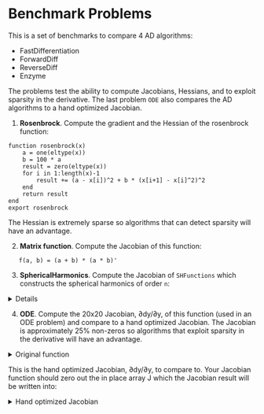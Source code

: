 # Benchmark Problems

This is a set of benchmarks to compare 4 AD algorithms:
* FastDifferentiation
* ForwardDiff
* ReverseDiff
* Enzyme

The problems test the ability to compute Jacobians, Hessians, and to exploit sparsity in the derivative. The last problem `ODE` also compares the AD algorithms to a hand optimized Jacobian.

1. **Rosenbrock**. Compute the gradient and the Hessian of the rosenbrock function:

```
function rosenbrock(x)
    a = one(eltype(x))
    b = 100 * a
    result = zero(eltype(x))
    for i in 1:length(x)-1
        result += (a - x[i])^2 + b * (x[i+1] - x[i]^2)^2
    end
    return result
end
export rosenbrock
```
The Hessian is extremely sparse so algorithms that can detect sparsity will have an advantage.


2. **Matrix function**. Compute the Jacobian of this function:

```
   f(a, b) = (a + b) * (a * b)'
```

3. **SphericalHarmonics**. Compute the Jacobian of `SHFunctions` which constructs the spherical harmonics of order `n`:
<details>

```
@memoize function P(l, m, z)
    if l == 0 && m == 0
        return 1.0
    elseif l == m
        return (1 - 2m) * P(m - 1, m - 1, z)
    elseif l == m + 1
        return (2m + 1) * z * P(m, m, z)
    else
        return ((2l - 1) / (l - m) * z * P(l - 1, m, z) - (l + m - 1) / (l - m) * P(l - 2, m, z))
    end
end
export P

@memoize function S(m, x, y)
    if m == 0
        return 0
    else
        return x * C(m - 1, x, y) - y * S(m - 1, x, y)
    end
end
export S

@memoize function C(m, x, y)
    if m == 0
        return 1
    else
        return x * S(m - 1, x, y) + y * C(m - 1, x, y)
    end
end
export C

function factorial_approximation(x)
    local n1 = x
    sqrt(2 * π * n1) * (n1 / ℯ * sqrt(n1 * sinh(1 / n1) + 1 / (810 * n1^6)))^n1
end
export factorial_approximation

function compare_factorial_approximation()
    for n in 1:30
        println("n $n relative error $((factorial(big(n))-factorial_approximation(n))/factorial(big(n)))")
    end
end
export compare_factorial_approximation

@memoize function N(l, m)
    @assert m >= 0
    if m == 0
        return sqrt((2l + 1 / (4π)))
    else
        # return sqrt((2l+1)/2π * factorial(big(l-m))/factorial(big(l+m)))
        #use factorial_approximation instead of factorial because the latter does not use Stirlings approximation for large n. Get error for n > 2 unless using BigInt but if use BigInt get lots of rational numbers in symbolic result.
        return sqrt((2l + 1) / 2π * factorial_approximation(l - m) / factorial_approximation(l + m))
    end
end
export N

"""l is the order of the spherical harmonic"""
@memoize function Y(l, m, x, y, z)
    @assert l >= 0
    @assert abs(m) <= l
    if m < 0
        return N(l, abs(m)) * P(l, abs(m), z) * S(abs(m), x, y)
    else
        return N(l, m) * P(l, m, z) * C(m, x, y)
    end
end
export Y

function SHFunctions(max_l, x::T, y::T, z::T) where {T}
    shfunc = Vector{T}(undef, max_l^2)
    for l in 0:max_l-1
        for m in -l:l
            push!(shfunc, Y(l, m, x, y, z))
        end
    end

    return shfunc
end

function SHFunctions(max_l, x::FastDifferentiation.Node, y::FastDifferentiation.Node, z::FastDifferentiation.Node)
    shfunc = FastDifferentiation.Node[]

    for l in 0:max_l-1
        for m in -l:l
            push!(shfunc, (Y(l, m, x, y, z)))
        end
    end

    return shfunc
end
export SHFunctions
```
</details>

4. **ODE**. Compute the 20x20 Jacobian, ∂dy/∂y, of this function (used in an ODE problem) and compare to a hand optimized Jacobian. The Jacobian is approximately 25% non-zeros so algorithms that exploit sparsity in the derivative will have an advantage.

<details>
     <summary> Original function </summary>

```

const k1 = .35e0
const k2 = .266e2
const k3 = .123e5
const k4 = .86e-3
const k5 = .82e-3
const k6 = .15e5
const k7 = .13e-3
const k8 = .24e5
const k9 = .165e5
const k10 = .9e4
const k11 = .22e-1
const k12 = .12e5
const k13 = .188e1
const k14 = .163e5
const k15 = .48e7
const k16 = .35e-3
const k17 = .175e-1
const k18 = .1e9
const k19 = .444e12
const k20 = .124e4
const k21 = .21e1
const k22 = .578e1
const k23 = .474e-1
const k24 = .178e4
const k25 = .312e1

function f(dy, y, p, t)
    r1 = k1 * y[1]
    r2 = k2 * y[2] * y[4]
    r3 = k3 * y[5] * y[2]
    r4 = k4 * y[7]
    r5 = k5 * y[7]
    r6 = k6 * y[7] * y[6]
    r7 = k7 * y[9]
    r8 = k8 * y[9] * y[6]
    r9 = k9 * y[11] * y[2]
    r10 = k10 * y[11] * y[1]
    r11 = k11 * y[13]
    r12 = k12 * y[10] * y[2]
    r13 = k13 * y[14]
    r14 = k14 * y[1] * y[6]
    r15 = k15 * y[3]
    r16 = k16 * y[4]
    r17 = k17 * y[4]
    r18 = k18 * y[16]
    r19 = k19 * y[16]
    r20 = k20 * y[17] * y[6]
    r21 = k21 * y[19]
    r22 = k22 * y[19]
    r23 = k23 * y[1] * y[4]
    r24 = k24 * y[19] * y[1]
    r25 = k25 * y[20]

    dy[1] = -r1 - r10 - r14 - r23 - r24 +
            r2 + r3 + r9 + r11 + r12 + r22 + r25
    dy[2] = -r2 - r3 - r9 - r12 + r1 + r21
    dy[3] = -r15 + r1 + r17 + r19 + r22
    dy[4] = -r2 - r16 - r17 - r23 + r15
    dy[5] = -r3 + r4 + r4 + r6 + r7 + r13 + r20
    dy[6] = -r6 - r8 - r14 - r20 + r3 + r18 + r18
    dy[7] = -r4 - r5 - r6 + r13
    dy[8] = r4 + r5 + r6 + r7
    dy[9] = -r7 - r8
    dy[10] = -r12 + r7 + r9
    dy[11] = -r9 - r10 + r8 + r11
    dy[12] = r9
    dy[13] = -r11 + r10
    dy[14] = -r13 + r12
    dy[15] = r14
    dy[16] = -r18 - r19 + r16
    dy[17] = -r20
    dy[18] = r20
    dy[19] = -r21 - r22 - r24 + r23 + r25
    dy[20] = -r25 + r24
end
```

</details>

This is the hand optimized Jacobian, ∂dy/∂y, to compare to. Your Jacobian function should zero out the in place array J which the Jacobian result will be written into:
<details>
   <summary> Hand optimized Jacobian </summary>

```
function fjac(J, y, p, t)
    J .= zero(eltype(J))
    J[1, 1] = -k1 - k10 * y[11] - k14 * y[6] - k23 * y[4] - k24 * y[19]
    J[1, 11] = -k10 * y[1] + k9 * y[2]
    J[1, 6] = -k14 * y[1]
    J[1, 4] = -k23 * y[1] + k2 * y[2]
    J[1, 19] = -k24 * y[1] + k22
    J[1, 2] = k2 * y[4] + k9 * y[11] + k3 * y[5] + k12 * y[10]
    J[1, 13] = k11
    J[1, 20] = k25
    J[1, 5] = k3 * y[2]
    J[1, 10] = k12 * y[2]

    J[2, 4] = -k2 * y[2]
    J[2, 5] = -k3 * y[2]
    J[2, 11] = -k9 * y[2]
    J[2, 10] = -k12 * y[2]
    J[2, 19] = k21
    J[2, 1] = k1
    J[2, 2] = -k2 * y[4] - k3 * y[5] - k9 * y[11] - k12 * y[10]

    J[3, 1] = k1
    J[3, 4] = k17
    J[3, 16] = k19
    J[3, 19] = k22
    J[3, 3] = -k15

    J[4, 4] = -k2 * y[2] - k16 - k17 - k23 * y[1]
    J[4, 2] = -k2 * y[4]
    J[4, 1] = -k23 * y[4]
    J[4, 3] = k15

    J[5, 5] = -k3 * y[2]
    J[5, 2] = -k3 * y[5]
    J[5, 7] = 2k4 + k6 * y[6]
    J[5, 6] = k6 * y[7] + k20 * y[17]
    J[5, 9] = k7
    J[5, 14] = k13
    J[5, 17] = k20 * y[6]

    J[6, 6] = -k6 * y[7] - k8 * y[9] - k14 * y[1] - k20 * y[17]
    J[6, 7] = -k6 * y[6]
    J[6, 9] = -k8 * y[6]
    J[6, 1] = -k14 * y[6]
    J[6, 17] = -k20 * y[6]
    J[6, 2] = k3 * y[5]
    J[6, 5] = k3 * y[2]
    J[6, 16] = 2k18

    J[7, 7] = -k4 - k5 - k6 * y[6]
    J[7, 6] = -k6 * y[7]
    J[7, 14] = k13

    J[8, 7] = k4 + k5 + k6 * y[6]
    J[8, 6] = k6 * y[7]
    J[8, 9] = k7

    J[9, 9] = -k7 - k8 * y[6]
    J[9, 6] = -k8 * y[9]

    J[10, 10] = -k12 * y[2]
    J[10, 2] = -k12 * y[10] + k9 * y[11]
    J[10, 9] = k7
    J[10, 11] = k9 * y[2]

    J[11, 11] = -k9 * y[2] - k10 * y[1]
    J[11, 2] = -k9 * y[11]
    J[11, 1] = -k10 * y[11]
    J[11, 9] = k8 * y[6]
    J[11, 6] = k8 * y[9]
    J[11, 13] = k11

    J[12, 11] = k9 * y[2]
    J[12, 2] = k9 * y[11]

    J[13, 13] = -k11
    J[13, 11] = k10 * y[1]
    J[13, 1] = k10 * y[11]

    J[14, 14] = -k13
    J[14, 10] = k12 * y[2]
    J[14, 2] = k12 * y[10]

    J[15, 1] = k14 * y[6]
    J[15, 6] = k14 * y[1]

    J[16, 16] = -k18 - k19
    J[16, 4] = k16

    J[17, 17] = -k20 * y[6]
    J[17, 6] = -k20 * y[17]

    J[18, 17] = k20 * y[6]
    J[18, 6] = k20 * y[17]

    J[19, 19] = -k21 - k22 - k24 * y[1]
    J[19, 1] = -k24 * y[19] + k23 * y[4]
    J[19, 4] = k23 * y[1]
    J[19, 20] = k25

    J[20, 20] = -k25
    J[20, 1] = k24 * y[19]
    J[20, 19] = k24 * y[1]

    return nothing
end
```
</details>
